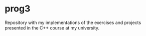 # prog3
Repository with my implementations of the exercises and projects presented in the C++ course at my university.
